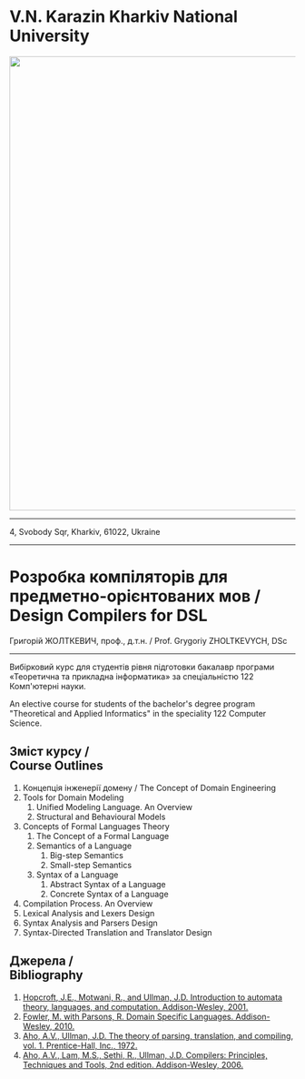 <H1><b>V.N. Karazin Kharkiv National University</b></H1>
<img src='https://drive.google.com/uc?export=view&id=1TGMI1gTIv11v9tq-TOo5tRbH6ln6wScc' width="800" />

---

4, Svobody Sqr, Kharkiv, 61022, Ukraine

---

# Розробка компіляторів для предметно-орієнтованих мов /<br/>Design Compilers for DSL

Григорій ЖОЛТКЕВИЧ, проф., д.т.н. / Prof. Grygoriy ZHOLTKEVYCH, DSc

---

Вибірковий курс для студентів рівня підготовки бакалавр програми «Теоретична та прикладна інформатика» за спеціальністю 122 Комп'ютерні науки.

An elective course for students of the bachelor's degree program "Theoretical and Applied Informatics" in the speciality 122 Computer Science.

## Зміст курсу /<br/>Course Outlines

1. Концепція інженерії домену / The Concept of Domain Engineering
2. Tools for Domain Modeling
   1. Unified Modeling Language. An Overview
   2. Structural and Behavioural Models
3. Concepts of Formal Languages Theory
   1. The Concept of a Formal Language
   2. Semantics of a Language
      1. Big-step Semantics
      2. Small-step Semantics
   4. Syntax of a Language
      1. Abstract Syntax of a Language
      2. Concrete Syntax of a Language
4. Compilation Process. An Overview
5. Lexical Analysis and Lexers Design
6. Syntax Analysis and Parsers Design
7. Syntax-Directed Translation and Translator Design

## Джерела /<br/>Bibliography

1. [Hopcroft, J.E., Motwani, R., and Ullman, J.D. Introduction to automata theory, languages, and computation. Addison-Wesley, 2001.](http://www-2.dc.uba.ar/staff/becher/Hopcroft-Motwani-Ullman-2001.pdf)
2. [Fowler, M. with Parsons, R. Domain Specific Languages. Addison-Wesley, 2010.](https://martinfowler.com/books/dsl.html)
3. [Aho, A.V., Ullman, J.D. The theory of parsing, translation, and compiling, vol. 1. Prentice-Hall, Inc., 1972.](https://dl.acm.org/doi/book/10.5555/578789)
4. [Aho, A.V., Lam, M.S., Sethi, R., Ullman, J.D. Compilers: Principles, Techniques and Tools, 2nd edition. Addison-Wesley, 2006.](https://repository.unikom.ac.id/48769/1/Compilers%20-%20Principles%2C%20Techniques%2C%20and%20Tools%20%282006%29.pdf)
